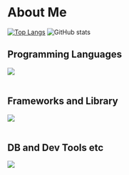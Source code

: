 # About Me

[![Top Langs](https://github-readme-stats.vercel.app/api/top-langs/?username=Hinata0607&layout=donut-vertical)](https://github.com/Hinata0607/github-readme-stats)
![GitHub stats](https://github-readme-stats.vercel.app/api?username=Hinata0607&show_icons=true&theme=transparent&show=reviews,discussions_started,discussions_answered,prs_merged,prs_merged_percentage)

## Programming Languages

<img src="https://skillicons.dev/icons?i=html,css,js,typescript,python,c,cpp" /> <br /><br />

## Frameworks and Library

<img src="https://skillicons.dev/icons?i=react,next,nodejs,express,flask,materialui,tailwind" /> <br /><br />

## DB and Dev Tools etc

<img src="https://skillicons.dev/icons?i=git,github,mysql,sqlite,mongodb,npm,postman,figma,stackoverflow" /> <br /><br />

<!--
**Hinata0607/Hinata0607** is a ✨ _special_ ✨ repository because its `README.md` (this file) appears on your GitHub profile.

Here are some ideas to get you started:

- 🔭 I’m currently working on ...
- 🌱 I’m currently learning ...
- 👯 I’m looking to collaborate on ...
- 🤔 I’m looking for help with ...
- 💬 Ask me about ...
- 📫 How to reach me: ...
- 😄 Pronouns: ...
- ⚡ Fun fact: ...
-->
